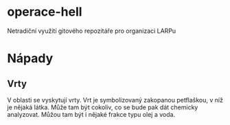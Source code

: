﻿# operace-hell
Netradiční využití gitového repozitáře pro organizaci LARPu

# Nápady

## Vrty 
V oblasti se vyskytují vrty. Vrt je symbolizovaný zakopanou petflaškou, v níž je nějaká látka.
Může tam být cokoliv, co se bude pak dát chemicky analyzovat. Můžou tam být i nějaké frakce
typu olej a voda. 